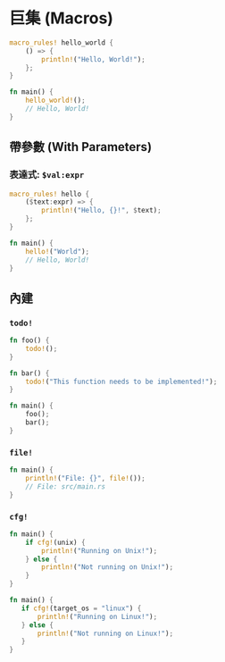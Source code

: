 # 巨集 (Macros)

```rs
macro_rules! hello_world {
    () => {
        println!("Hello, World!");
    };
}

fn main() {
    hello_world!();
    // Hello, World!
}
```

## 帶參數 (With Parameters)

### 表達式: `$val:expr`

```rs
macro_rules! hello {
    ($text:expr) => {
        println!("Hello, {}!", $text);
    };
}

fn main() {
    hello!("World");
    // Hello, World!
}
```

## 內建

### `todo!`

```rs
fn foo() {
    todo!();
}

fn bar() {
    todo!("This function needs to be implemented!");
}

fn main() {
    foo();
    bar();
}
```

### `file!`

```rs
fn main() {
    println!("File: {}", file!());
    // File: src/main.rs
}
```

### `cfg!`

```rs
fn main() {
    if cfg!(unix) {
        println!("Running on Unix!");
    } else {
        println!("Not running on Unix!");
    }
}
```

```rs
fn main() {
   if cfg!(target_os = "linux") {
       println!("Running on Linux!");
   } else {
       println!("Not running on Linux!");
   }
}
```
